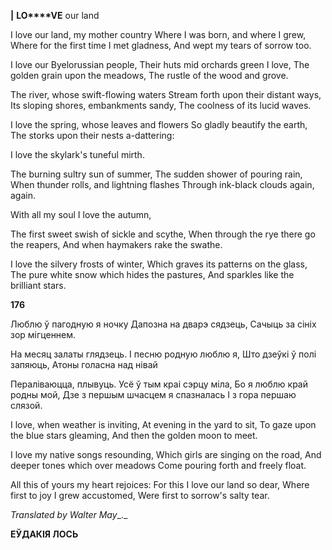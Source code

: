  
**|**  **LO****VE** our  land

I love our land, my mother country Where I was born, and where I grew, Where for the first time I met gladness, And wept my tears of sorrow too.

I love our Byelorussian people, Their huts mid orchards green I love, The golden grain upon the meadows, The rustle of the wood and grove.

The river, whose swift-flowing waters Stream forth upon their distant ways, Its sloping shores, embankments sandy, The coolness of its lucid waves.

I love the spring, whose leaves and flowers So gladly beautify the earth, The storks upon their nests a-dattering:

I love the skylark's tuneful mirth.

The burning sultry sun of summer, The sudden shower of pouring rain, When thunder rolls, and lightning flashes Through ink-black clouds again, again.

With all my soul I love the autumn,

The first sweet swish of sickle and scythe, When through the rye there go the reapers, And when haymakers rake the swathe.

I love the silvery frosts of winter, Which graves its patterns on the glass, The pure white snow which hides the pastures, And sparkles like the brilliant stars.

**176**

Люблю ў пагодную я ночку Дапозна на дварэ сядзець, Сачыць за сініх зор мігценнем.

На месяц залаты глядзець. I песню родную люблю я, Што дзеўкі ў полі запяюць, Атоны голасна над нівай

Пераліваюцца, плывуць. Усё ў тым краі сэрцу міла, Бо я люблю край родны мой, Дзе з першым шчасцем я спазналась I з гора першаю слязой.

I love, when weather is inviting, At evening in the yard to sit, To gaze upon the blue stars gleaming, And then the golden moon to meet.

I love my native songs resounding, Which girls are singing on the road, And deeper tones which over meadows Come pouring forth and freely float.

All this of yours my heart rejoices: For this I love our land so dear, Where first to joy I grew accustomed, Were first to sorrow's salty tear.

_Translated by Walter May__._

**ЕЎДАКІЯ ЛОСЬ**
